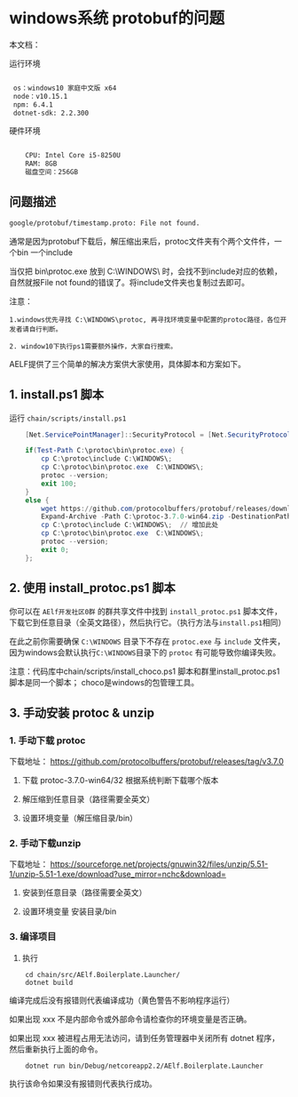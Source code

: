 # windows系统 protobuf的问题

本文档：

运行环境

```bash

 os：windows10 家庭中文版 x64
 node：v10.15.1
 npm: 6.4.1
 dotnet-sdk: 2.2.300
```

硬件环境

```bash

    CPU: Intel Core i5-8250U
    RAM: 8GB
    磁盘空间：256GB
```

## 问题描述

```bash
google/protobuf/timestamp.proto: File not found.
```

通常是因为protobuf下载后，解压缩出来后，protoc文件夹有个两个文件件，一个bin 一个include

当仅把 bin\protoc.exe 放到 C:\WINDOWS\ 时，会找不到include对应的依赖，自然就报File not found的错误了。将include文件夹也复制过去即可。

注意：

    1.windows优先寻找 C:\WINDOWS\protoc, 再寻找环境变量中配置的protoc路径，各位开发者请自行判断。

    2. window10下执行ps1需要额外操作，大家自行搜索。

AELF提供了三个简单的解决方案供大家使用，具体脚本和方案如下。

## 1. install.ps1 脚本

运行 ```chain/scripts/install.ps1```

<!-- *有开发者反馈运行脚本后编译找不到proto文件，你可以通过另外两种方式运行，详情见 ```手动安装 protoc & unzip``` ```使用 install_protoc.ps1 脚本``` -->

<!-- 如果你不想自己手动安装protoc 也不想重新下载新的脚本文件，那么你可以通过编辑 install.ps1 脚本文件来实现环境的搭建 -->

```ps1
    [Net.ServicePointManager]::SecurityProtocol = [Net.SecurityProtocolType]::Tls12

    if(Test-Path C:\protoc\bin\protoc.exe) {
        cp C:\protoc\include C:\WINDOWS\;
        cp C:\protoc\bin\protoc.exe  C:\WINDOWS\;
        protoc --version;
        exit 100;
    }
    else {
        wget https://github.com/protocolbuffers/protobuf/releases/download/v3.7.0/protoc-3.7.0-win64.zip -OutFile C:\protoc-3.7.0-win64.zip;
        Expand-Archive -Path C:\protoc-3.7.0-win64.zip -DestinationPath C:\protoc;
        cp C:\protoc\include C:\WINDOWS\;  // 增加此处
        cp C:\protoc\bin\protoc.exe  C:\WINDOWS\;
        protoc --version;
        exit 0;
    };
```

<!-- 然后删除掉```C:\WINDOWS\``` 目录下的 protoc.exe 重新执行脚本即可。 -->

## 2. 使用 install_protoc.ps1 脚本

你可以在 ```AElf开发社区0群``` 的群共享文件中找到 ```install_protoc.ps1``` 脚本文件，下载它到任意目录（全英文路径），然后执行它。（执行方法与```install.ps1```相同）

在此之前你需要确保 ```C:\WINDOWS``` 目录下不存在 ```protoc.exe``` 与 ```include``` 文件夹，因为windows会默认执行```C:\WINDOWS```目录下的 ```protoc``` 有可能导致你编译失败。

注意：代码库中chain/scripts/install_choco.ps1 脚本和群里install_protoc.ps1 脚本是同一个脚本； choco是windows的包管理工具。

## 3. 手动安装 protoc & unzip

### 1. 手动下载 protoc

下载地址： https://github.com/protocolbuffers/protobuf/releases/tag/v3.7.0

1. 下载 protoc-3.7.0-win64/32 根据系统判断下载哪个版本

2. 解压缩到任意目录（路径需要全英文）

3. 设置环境变量（解压缩目录/bin）

### 2. 手动下载unzip

下载地址： https://sourceforge.net/projects/gnuwin32/files/unzip/5.51-1/unzip-5.51-1.exe/download?use_mirror=nchc&download=

1. 安装到任意目录（路径需要全英文）

2. 设置环境变量 安装目录/bin

### 3. 编译项目

1. 执行

```shell
    cd chain/src/AElf.Boilerplate.Launcher/
    dotnet build
```

编译完成后没有报错则代表编译成功（黄色警告不影响程序运行）

如果出现 xxx 不是内部命令或外部命令请检查你的环境变量是否正确。

如果出现 xxx 被进程占用无法访问，请到任务管理器中关闭所有 dotnet 程序， 然后重新执行上面的命令。

```sell
    dotnet run bin/Debug/netcoreapp2.2/AElf.Boilerplate.Launcher
```

执行该命令如果没有报错则代表执行成功。